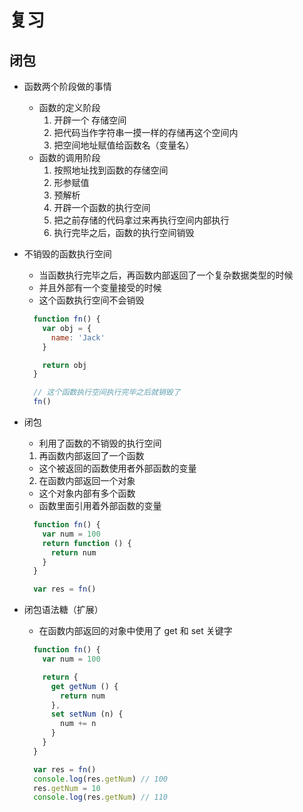 # 复习

## 闭包

- 函数两个阶段做的事情
  + 函数的定义阶段
    1. 开辟一个 存储空间
    2. 把代码当作字符串一摸一样的存储再这个空间内
    3. 把空间地址赋值给函数名（变量名）
  + 函数的调用阶段
    1. 按照地址找到函数的存储空间
    2. 形参赋值
    3. 预解析
    4. 开辟一个函数的执行空间
    5. 把之前存储的代码拿过来再执行空间内部执行
    6. 执行完毕之后，函数的执行空间销毁

- 不销毁的函数执行空间
  + 当函数执行完毕之后，再函数内部返回了一个复杂数据类型的时候
  + 并且外部有一个变量接受的时候
  + 这个函数执行空间不会销毁
  ```javascript
    function fn() {
      var obj = {
        name: 'Jack'
      }

      return obj
    }

    // 这个函数执行空间执行完毕之后就销毁了
    fn()
  ```

- 闭包
  + 利用了函数的不销毁的执行空间
  1. 再函数内部返回了一个函数
    + 这个被返回的函数使用者外部函数的变量
  2. 在函数内部返回一个对象
    + 这个对象内部有多个函数
    + 函数里面引用着外部函数的变量
  ```javascript
    function fn() {
      var num = 100
      return function () {
        return num
      }
    }

    var res = fn()
  ```

- 闭包语法糖（扩展）
  + 在函数内部返回的对象中使用了 get 和 set 关键字
  ```javascript
    function fn() {
      var num = 100

      return {
        get getNum () {
          return num
        },
        set setNum (n) {
          num += n
        }
      }
    }

    var res = fn()
    console.log(res.getNum) // 100
    res.getNum = 10
    console.log(res.getNum) // 110
  ```

